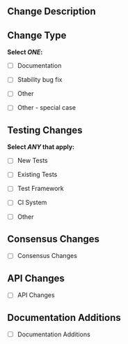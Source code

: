 <!-- PLEASE FILL OUT THE FOLLOWING MARKDOWN TEMPLATE -->
<!-- PR title alone should be sufficient to understand changes. -->

## Change Description
<!-- Describe your changes, their justification, AND their impact. Reference issues or pull requests where possible (use '#XX' or 'GH-XX' where XX is the issue or pull request number). -->


## Change Type
**Select *ONE*:**
- [ ] Documentation
<!-- checked [x] = Documentation; unchecked [ ] = no changes, ignore this section -->
- [ ] Stability bug fix
<!-- checked [x] = Stability bug fix; unchecked [ ] = no changes, ignore this section -->
- [ ] Other
<!-- checked [x] = Other; unchecked [ ] = no changes, ignore this section -->
- [ ] Other - special case
<!-- checked [x] = Other - special case; unchecked [ ] = no changes, ignore this section -->
<!-- Other - special case is for when a change warrants additional explanation or description in the release notes. Please include a description of the change for inclusion in the release notes. -->


## Testing Changes
**Select *ANY* that apply:**
- [ ] New Tests
<!-- checked [x] = new test cases were added; unchecked [ ] = no new test cases -->
- [ ] Existing Tests
<!-- checked [x] = existing test cases were edited; unchecked [ ] = no existing tests were modified -->
- [ ] Test Framework
<!-- checked [x] = this modifies the test framework; unchecked [ ] = no test framework changes -->
- [ ] CI System
<!-- checked [x] = this changes the CI system; unchecked [ ] = no CI changes -->
- [ ] Other
<!-- checked [x] = this integrates an external test system; unchecked [ ] = no miscellaneous test-related changes -->
<!-- Please describe your test changes, or list each new test and its purpose, under each respective checkbox -->


## Consensus Changes
- [ ] Consensus Changes
<!-- checked [x] = Consensus changes; unchecked [ ] = no changes, ignore this section -->
<!-- If this PR introduces a change to the validation of blocks in the chain or consensus in general, please describe the impact. -->


## API Changes
- [ ] API Changes
<!-- checked [x] = API changes; unchecked [ ] = no changes, ignore this section -->
<!-- If this PR introduces API changes, please describe the changes here. What will developers need to know before upgrading to this version? -->


## Documentation Additions
- [ ] Documentation Additions
<!-- checked [x] = Documentation changes; unchecked [ ] = no changes, ignore this section -->
<!-- Describe what must be added to the documentation after merge. -->
